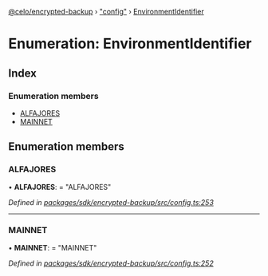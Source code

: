 [@celo/encrypted-backup](../README.md) › ["config"](../modules/_config_.md) › [EnvironmentIdentifier](_config_.environmentidentifier.md)

# Enumeration: EnvironmentIdentifier

## Index

### Enumeration members

* [ALFAJORES](_config_.environmentidentifier.md#alfajores)
* [MAINNET](_config_.environmentidentifier.md#mainnet)

## Enumeration members

###  ALFAJORES

• **ALFAJORES**: = "ALFAJORES"

*Defined in [packages/sdk/encrypted-backup/src/config.ts:253](https://github.com/celo-org/celo-monorepo/blob/master/packages/sdk/encrypted-backup/src/config.ts#L253)*

___

###  MAINNET

• **MAINNET**: = "MAINNET"

*Defined in [packages/sdk/encrypted-backup/src/config.ts:252](https://github.com/celo-org/celo-monorepo/blob/master/packages/sdk/encrypted-backup/src/config.ts#L252)*

